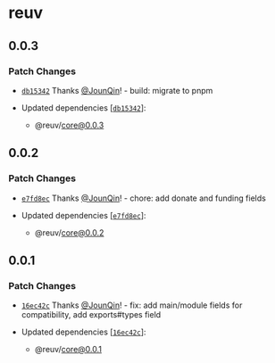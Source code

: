 # reuv

## 0.0.3

### Patch Changes

- [`db15342`](https://github.com/rx-ts/reuv/commit/db1534289887e6fa3deb180bcaef15bd2db23f1c) Thanks [@JounQin](https://github.com/JounQin)! - build: migrate to pnpm

- Updated dependencies [[`db15342`](https://github.com/rx-ts/reuv/commit/db1534289887e6fa3deb180bcaef15bd2db23f1c)]:
  - @reuv/core@0.0.3

## 0.0.2

### Patch Changes

- [`e7fd8ec`](https://github.com/rx-ts/reuv/commit/e7fd8eca10c783a9109f35f3198c15d99f3447ed) Thanks [@JounQin](https://github.com/JounQin)! - chore: add donate and funding fields

- Updated dependencies [[`e7fd8ec`](https://github.com/rx-ts/reuv/commit/e7fd8eca10c783a9109f35f3198c15d99f3447ed)]:
  - @reuv/core@0.0.2

## 0.0.1

### Patch Changes

- [`16ec42c`](https://github.com/rx-ts/reuv/commit/16ec42c3683d552a890b103a405bb2ef2ad8f813) Thanks [@JounQin](https://github.com/JounQin)! - fix: add main/module fields for compatibility, add exports#types field

- Updated dependencies [[`16ec42c`](https://github.com/rx-ts/reuv/commit/16ec42c3683d552a890b103a405bb2ef2ad8f813)]:
  - @reuv/core@0.0.1
